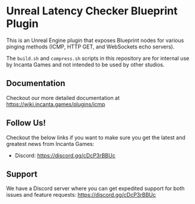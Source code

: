 # Unreal Latency Checker Blueprint Plugin

This is an Unreal Engine plugin that exposes Blueprint nodes for various pinging methods (ICMP, HTTP GET, and WebSockets echo servers).

The `build.sh` and `compress.sh` scripts in this repository are for internal use by Incanta Games and not intended to be used by other studios.

## Documentation

Checkout our more detailed documentation at https://wiki.incanta.games/plugins/icmp

## Follow Us!

Checkout the below links if you want to make sure you get the latest and greatest news from Incanta Games:
- Discord: https://discord.gg/cDcP3rBBUc

## Support

We have a Discord server where you can get expedited support for both issues and feature requests: https://discord.gg/cDcP3rBBUc
